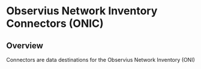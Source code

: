 # Observius Network Inventory Connectors (ONIC)

## Overview

Connectors are data destinations for the Observius Network Inventory (ONI)
